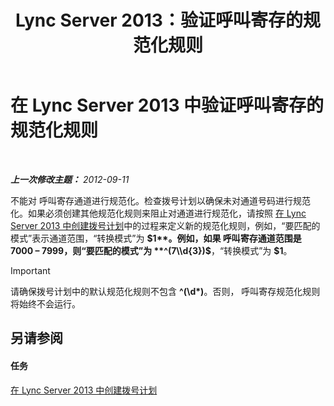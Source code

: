 ﻿---
title: Lync Server 2013：验证呼叫寄存的规范化规则
TOCTitle: 验证呼叫寄存的规范化规则
ms:assetid: deaa170f-041e-45cb-8eab-f02931ab541e
ms:mtpsurl: https://technet.microsoft.com/zh-cn/library/Gg398981(v=OCS.15)
ms:contentKeyID: 49314495
ms.date: 05/19/2016
mtps_version: v=OCS.15
ms.translationtype: HT
---

# 在 Lync Server 2013 中验证呼叫寄存的规范化规则

 

_**上一次修改主题：** 2012-09-11_

不能对 呼叫寄存通道进行规范化。检查拨号计划以确保未对通道号码进行规范化。如果必须创建其他规范化规则来阻止对通道进行规范化，请按照 [在 Lync Server 2013 中创建拨号计划](lync-server-2013-create-a-dial-plan.md)中的过程来定义新的规范化规则，例如，“要匹配的模式”表示通道范围，“转换模式”为 **$1**。例如，如果 呼叫寄存通道范围是 7000 – 7999，则“要匹配的模式”为 **^(7\\d{3})$**，“转换模式”为 **$1**。

> [!IMPORTANT]
> 请确保拨号计划中的默认规范化规则不包含 <strong>^(\d*)</strong>。否则， 呼叫寄存规范化规则将始终不会运行。


## 另请参阅

#### 任务

[在 Lync Server 2013 中创建拨号计划](lync-server-2013-create-a-dial-plan.md)

